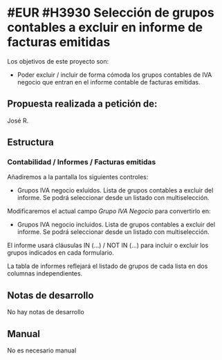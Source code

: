 # #EUR #H3930 Selección de grupos contables a excluir en informe de facturas emitidas

Los objetivos de este proyecto son:
+ Poder excluir / incluir de forma cómoda los grupos contables de IVA negocio que entran en el informe contable de facturas emitidas.

## Propuesta realizada a petición de:
José R.

## Estructura

### Contabilidad / Informes / Facturas emitidas
Añadiremos a la pantalla los siguientes controles:
+ Grupos IVA negocio exluidos. Lista de grupos contables a excluir del informe. Se podrá seleccionar desde un listado con multiselección.

Modificaremos el actual campo *Grupo IVA Negocio* para convertirlo en:
+ Grupos IVA negocio incluidos. Lista de grupos contables a excluir del informe. Se podrá seleccionar desde un listado con multiselección.

El informe usará cláusulas IN (...) / NOT IN (...) para incluir o excluir los grupos indicados en cada formulario.

La tabla de informes reflejará el listado de grupos de cada lista en dos columnas independientes.

## Notas de desarrollo
No hay notas de desarrollo

## Manual
No es necesario manual

